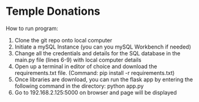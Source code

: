 # Temple Donations

How to run program:

1. Clone the git repo onto local computer
2. Initiate a mySQL Instance (you can you mySQL Workbench if needed)
3. Change all the credentials and details for the SQL database in the main.py file (lines 6-9) with local computer details
4. Open up a terminal in editor of choice and download the requirements.txt file. (Command: pip install -r requirements.txt)
5. Once libraries are download, you can run the flask app by entering the following command in the directory: python app.py
6. Go to 192.168.2.125:5000 on browser and page will be displayed
 
